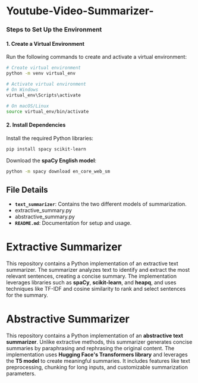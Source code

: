 # Youtube-Video-Summarizer-
### Steps to Set Up the Environment

#### 1. Create a Virtual Environment
Run the following commands to create and activate a virtual environment:
```bash
# Create virtual environment
python -m venv virtual_env

# Activate virtual environment
# On Windows
virtual_env\Scripts\activate

# On macOS/Linux
source virtual_env/bin/activate
```

#### 2. Install Dependencies
Install the required Python libraries:
```bash
pip install spacy scikit-learn
```

Download the **spaCy English model**:
```bash
python -m spacy download en_core_web_sm
```

## File Details

- **`text_summarizer`**: Contains the two different models of summarization.
- extractive_summary.py
- abstractive_summary.py
- **`README.md`**: Documentation for setup and usage.

# Extractive Summarizer

This repository contains a Python implementation of an extractive text summarizer. The summarizer analyzes text to identify and extract the most relevant sentences, creating a concise summary. The implementation leverages libraries such as **spaCy**, **scikit-learn**, and **heapq**, and uses techniques like TF-IDF and cosine similarity to rank and select sentences for the summary.

# Abstractive Summarizer

This repository contains a Python implementation of an **abstractive text summarizer**. Unlike extractive methods, this summarizer generates concise summaries by paraphrasing and rephrasing the original content. The implementation uses **Hugging Face's Transformers library** and leverages the **T5 model** to create meaningful summaries. It includes features like text preprocessing, chunking for long inputs, and customizable summarization parameters.

